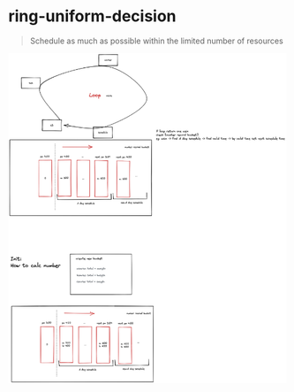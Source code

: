# ring-uniform-decision

> Schedule as much as possible within the limited number of resources

![image](./resource/shedule-algo.png)